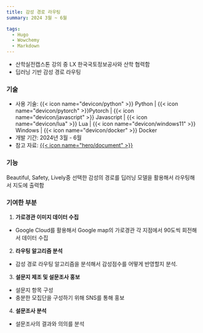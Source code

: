 ```yaml
---
title: 감성 경로 라우팅
summary: 2024 3월 ~ 6월

tags:
  - Hugo
  - Wowchemy
  - Markdown
---
```


- 산학실전캡스톤 강의 중 LX 한국국토정보공사와 산학 협력함
- 딥러닝 기반 감성 경로 라우팅

### 기술

- 사용 기술: {{< icon name="devicon/python" >}} Python | {{< icon name="devicon/pytorch" >}}Pytorch | {{< icon name="devicon/javascript" >}} Javascript | {{< icon name="devicon/lua" >}} Lua | {{< icon name="devicon/windows11" >}} Windows | {{< icon name="devicon/docker" >}} Docker
- 개발 기간: 2024년 3월 - 6월
- 참고 자료: [{{< icon name="hero/document" >}}](report.pdf)

### 기능

Beautiful, Safety, Lively중 선택한 감성의 경로를 딥러닝 모델을 활용해서 라우팅해서 지도에 출력함

### 기여한 부분

1. **가로경관 이미지 데이터 수집**

- Google Cloud를 활용해서 Google map의 가로경관 각 지점에서 90도씩 회전해서 데이터 수집

2. **라우팅 알고리즘 분석**

- 감성 경로 라우팅 알고리즘을 분석해서 감성점수를 어떻게 반영할지 분석.

3. **설문지 제조 및 설문조사 홍보**

- 설문지 항목 구성
- 충분한 모집단을 구성하기 위해 SNS를 통해 홍보

4. **설문조사 분석**

- 설문조사의 결과와 의의를 분석
